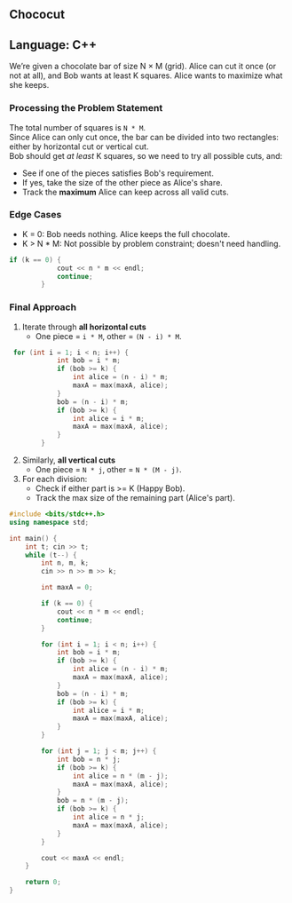 ## Chococut

## Language: C++

We’re given a chocolate bar of size N × M (grid). Alice can cut it once (or not at all), and Bob wants at least K squares. Alice wants to maximize what she keeps.

### Processing the Problem Statement

The total number of squares is `N * M`.  
Since Alice can only cut once, the bar can be divided into two rectangles: either by horizontal cut or vertical cut.  
Bob should get *at least* K squares, so we need to try all possible cuts, and:
  - See if one of the pieces satisfies Bob's requirement.
  - If yes, take the size of the other piece as Alice's share.
  - Track the **maximum** Alice can keep across all valid cuts.

### Edge Cases

- K = 0: Bob needs nothing. Alice keeps the full chocolate.
- K > N * M: Not possible by problem constraint; doesn't need handling.

```cpp
if (k == 0) {
            cout << n * m << endl;
            continue;
        }
```

### Final Approach

1. Iterate through **all horizontal cuts** 
   - One piece = `i * M`, other = `(N - i) * M`.
```cpp
 for (int i = 1; i < n; i++) {
            int bob = i * m;
            if (bob >= k) {
                int alice = (n - i) * m;
                maxA = max(maxA, alice);
            }
            bob = (n - i) * m;
            if (bob >= k) {
                int alice = i * m;
                maxA = max(maxA, alice);
            }
        }
```
2. Similarly, **all vertical cuts**  
   - One piece = `N * j`, other = `N * (M - j)`.
3. For each division:
   - Check if either part is >= K (Happy Bob).
   - Track the max size of the remaining part (Alice's part).

```cpp
#include <bits/stdc++.h>
using namespace std;

int main() {
    int t; cin >> t; 
    while (t--) {
        int n, m, k;
        cin >> n >> m >> k;

        int maxA = 0;

        if (k == 0) {
            cout << n * m << endl;
            continue;
        }

        for (int i = 1; i < n; i++) {
            int bob = i * m;
            if (bob >= k) {
                int alice = (n - i) * m;
                maxA = max(maxA, alice);
            }
            bob = (n - i) * m;
            if (bob >= k) {
                int alice = i * m;
                maxA = max(maxA, alice);
            }
        }

        for (int j = 1; j < m; j++) {
            int bob = n * j;
            if (bob >= k) {
                int alice = n * (m - j);
                maxA = max(maxA, alice);
            }
            bob = n * (m - j);
            if (bob >= k) {
                int alice = n * j;
                maxA = max(maxA, alice);
            }
        }

        cout << maxA << endl;
    }

    return 0;
}

